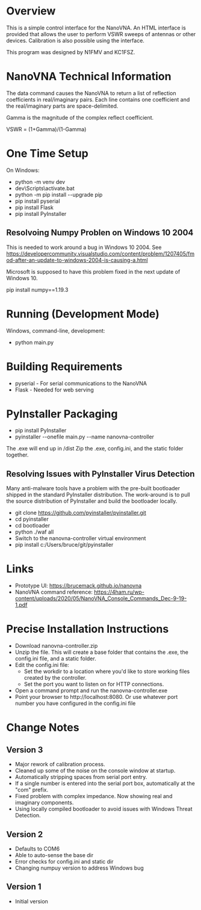 Overview
========
This is a simple control interface for the NanoVNA.  An HTML interface is provided 
that allows the user to perform VSWR sweeps of antennas or other devices.  Calibration is also possible using the interface.

This program was designed by N1FMV and KC1FSZ.

NanoVNA Technical Information
============================
The data command causes the NanoVNA to return a list of reflection coefficients in real/imaginary pairs.  Each line contains one coefficient and the real/imaginary parts are space-delimited.

Gamma is the magnitude of the complex reflect coefficient.

VSWR = (1+Gamma)/(1-Gamma)

One Time Setup
==============
On Windows:

* python -m venv dev
* dev\Scripts\activate.bat
* python -m pip install --upgrade pip
* pip install pyserial
* pip install Flask
* pip install PyInstaller

Resolvoing Numpy Problen on Windows 10 2004
--------------------------------------------
This is needed to work around a bug in Windows 10 2004.  See https://developercommunity.visualstudio.com/content/problem/1207405/fmod-after-an-update-to-windows-2004-is-causing-a.html

Microsoft is supposed to have this problem fixed in the next update 
of Windows 10.

pip install numpy==1.19.3

Running (Development Mode)
==========================
Windows, command-line, development:

* python main.py

Building Requirements
=====================
* pyserial - For serial communications to the NanoVNA
* Flask - Needed for web serving

PyInstaller Packaging
=====================

* pip install PyInstaller
* pyinstaller --onefile main.py --name nanovna-controller

The .exe will end up in /dist
Zip the .exe, config.ini, and the static folder together.

Resolving Issues with PyInstaller Virus Detection
-------------------------------------------------
Many anti-malware tools have a problem with the pre-built bootloader
shipped in the standard PyInstaller distribution.  The work-around 
is to pull the source distribution of PyInstaller and build the 
bootloader locally.

* git clone https://github.com/pyinstaller/pyinstaller.git
* cd pyinstaller
* cd bootloader
* python ./waf all
* Switch to the nanovna-controller virtual environment
* pip install c:/Users/bruce/git/pyinstaller

Links
=====
* Prototype UI: https://brucemack.github.io/nanovna 
* NanoVNA command reference: https://4ham.ru/wp-content/uploads/2020/05/NanoVNA_Console_Commands_Dec-9-19-1.pdf

Precise Installation Instructions
=================================
* Download nanovna-controller.zip
* Unzip the file.  This will create a base folder that contains the .exe, the config.ini file, and a static folder.
* Edit the config.ini file:
  - Set the workdir to a location where you'd like to store working files created by the controller.    
  - Set the port you want to listen on for HTTP connections.
* Open a command prompt and run the nanovna-controller.exe 
* Point your browser to http://localhost:8080.  Or use whatever port number you have configured in the config.ini file

Change Notes
============

Version 3
---------
* Major rework of calibration process.
* Cleaned up some of the noise on the console window at startup.
* Automatically stripping spaces from serial port entry.
* If a single number is entered into the serial port box, automatically at the "com" prefix.
* Fixed problem with complex impedance.  Now showing real and imaginary components.
* Using locally compiled bootloader to avoid issues with Windows Threat Detection.

Version 2
---------
* Defaults to COM6
* Able to auto-sense the base dir
* Error checks for config.ini and static dir
* Changing numpuy version to address Windows bug

Version 1
---------
* Initial version
